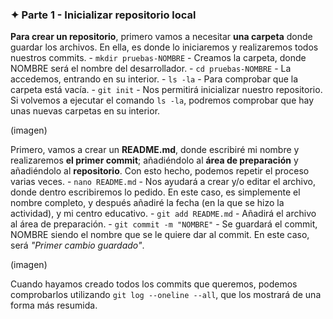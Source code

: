 ### ✦ Parte 1 - Inicializar repositorio local

**Para crear un repositorio**, primero vamos a necesitar **una carpeta** donde guardar los archivos. En ella, es donde lo iniciaremos y realizaremos todos nuestros commits.
	- ```mkdir pruebas-NOMBRE``` - Creamos la carpeta, donde NOMBRE será el nombre del desarrollador. 
	- ```cd pruebas-NOMBRE``` - La accedemos, entrando en su interior.
	- ```ls -la``` - Para comprobar que la carpeta está vacía.
	- ```git init``` - Nos permitirá inicializar nuestro repositorio. Si volvemos a ejecutar el comando `ls -la`, podremos comprobar que hay unas nuevas carpetas en su interior.

(imagen)

Primero, vamos a crear un **README.md**, donde escribiré mi nombre y realizaremos **el primer commit**; añadiéndolo al **área de preparación** y añadiéndolo al **repositorio**. Con esto hecho, podemos repetir el proceso varias veces.
	- ```nano README.md``` - Nos ayudará a crear y/o editar el archivo, donde dentro escribiremos lo pedido. En este caso, es simplemente el nombre completo, y después añadiré la fecha (en la que se hizo la actividad), y mi centro educativo.
	- ```git add README.md``` - Añadirá el archivo al área de preparación.
	- ```git commit -m "NOMBRE"``` - Se guardará el commit, NOMBRE siendo el nombre que se le quiere dar al commit. En este caso, será *"Primer cambio guardado"*. 

(imagen)

Cuando hayamos creado todos los commits que queremos, podemos comprobarlos utilizando ```git log --oneline --all```, que los mostrará de una forma más resumida.
